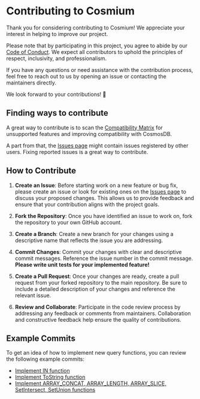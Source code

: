 # Contributing to Cosmium

Thank you for considering contributing to Cosmium! We appreciate your interest in helping to improve our project.

Please note that by participating in this project, you agree to abide by our [Code of Conduct](/docs/CODE_OF_CONDUCT.md). We expect all contributors to uphold the principles of respect, inclusivity, and professionalism.

If you have any questions or need assistance with the contribution process, feel free to reach out to us by opening an issue or contacting the maintainers directly.

We look forward to your contributions! 🚀

## Finding ways to contribute

A great way to contribute is to scan the [Compatibility Matrix](/docs/compatibility.md) for unsupported features and improving compatibility with CosmosDB.

A part from that, the [Issues page](https://github.com/pikami/cosmium/issues) might contain issues registered by other users. Fixing reported issues is a great way to contribute.

## How to Contribute

1. **Create an Issue**: Before starting work on a new feature or bug fix, please create an issue or look for existing ones on the [Issues page](https://github.com/pikami/cosmium/issues) to discuss your proposed changes. This allows us to provide feedback and ensure that your contribution aligns with the project goals.

2. **Fork the Repository**: Once you have identified an issue to work on, fork the repository to your own GitHub account.

3. **Create a Branch**: Create a new branch for your changes using a descriptive name that reflects the issue you are addressing.

4. **Commit Changes**: Commit your changes with clear and descriptive commit messages. Reference the issue number in the commit message. **Please write unit tests for your implemented feature!**

5. **Create a Pull Request**: Once your changes are ready, create a pull request from your forked repository to the main repository. Be sure to include a detailed description of your changes and reference the relevant issue.

6. **Review and Collaborate**: Participate in the code review process by addressing any feedback or comments from maintainers. Collaboration and constructive feedback help ensure the quality of contributions.

## Example Commits

To get an idea of how to implement new query functions, you can review the following example commits:

* [Implement IN function](https://github.com/pikami/cosmium/commit/f37c664c1aef39ee820106eaec1a3708ee7a93c8)
* [Implement ToString function](https://github.com/pikami/cosmium/commit/16f41a547956f54481605f0ce035eee978a5e74b)
* [Implement ARRAY_CONCAT, ARRAY_LENGTH, ARRAY_SLICE, SetIntersect, SetUnion functions](https://github.com/pikami/cosmium/commit/1c5e5ce85d70ed91e4b9be9e8f76d59e6eafc1b5)
